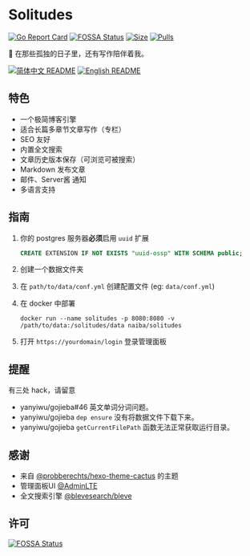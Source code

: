 # Solitudes

[![Go Report Card](https://goreportcard.com/badge/github.com/naiba/solitudes)](https://goreportcard.com/report/github.com/naiba/solitudes) [![FOSSA Status](https://app.fossa.io/api/projects/git%2Bgithub.com%2Fnaiba%2Fsolitudes.svg?type=shield)](https://app.fossa.io/projects/git%2Bgithub.com%2Fnaiba%2Fsolitudes?ref=badge_shield)
[![Size](https://images.microbadger.com/badges/image/naiba/solitudes.svg)](https://microbadger.com/images/naiba/solitudes) [![Pulls](https://img.shields.io/docker/pulls/naiba/solitudes.svg)](https://microbadger.com/images/naiba/solitudes)

:smoking: 在那些孤独的日子里，还有写作陪伴着我。

[![简体中文 README](https://img.shields.io/badge/简体中文-README-informational.svg)](README.md) [![English README](https://img.shields.io/badge/English-README-informational.svg)](README_en-US.md)

## 特色

- 一个极简博客引擎
- 适合长篇多章节文章写作（专栏）
- SEO 友好
- 内置全文搜索
- 文章历史版本保存（可浏览可被搜索）
- Markdown 发布文章
- 邮件、Server酱 通知
- 多语言支持

## 指南

1. 你的 postgres 服务器**必须**启用 `uuid` 扩展

    ```sql
    CREATE EXTENSION IF NOT EXISTS "uuid-ossp" WITH SCHEMA public;
    ```

2. 创建一个数据文件夹
3. 在 `path/to/data/conf.yml` 创建配置文件 (eg: `data/conf.yml`)
4. 在 docker 中部署

    ```shell
    docker run --name solitudes -p 8080:8080 -v /path/to/data:/solitudes/data naiba/solitudes
    ```

5. 打开 `https://yourdomain/login` 登录管理面板

## 提醒

有三处 hack，请留意

- yanyiwu/gojieba#46 英文单词分词问题。
- yanyiwu/gojieba `dep ensure` 没有将数据文件下载下来。
- yanyiwu/gojieba `getCurrentFilePath` 函数无法正常获取运行目录。

## 感谢

- 来自 [@probberechts/hexo-theme-cactus](https://github.com/probberechts/hexo-theme-cactus) 的主题
- 管理面板UI [@AdminLTE](https://adminlte.io/)
- 全文搜索引擎 [@blevesearch/bleve](https://github.com/blevesearch/bleve)

## 许可

[![FOSSA Status](https://app.fossa.io/api/projects/git%2Bgithub.com%2Fnaiba%2Fsolitudes.svg?type=large)](https://app.fossa.io/projects/git%2Bgithub.com%2Fnaiba%2Fsolitudes?ref=badge_large)